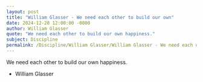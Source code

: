 ```yaml
---
layout: post
title: "William Glasser - We need each other to build our own"
date: 2024-12-28 12:00:00 -0000
author: William Glasser
quote: "We need each other to build our own happiness."
subject: Discipline
permalink: /Discipline/William Glasser/William Glasser - We need each other to build our own
---
```


We need each other to build our own happiness.

- William Glasser
